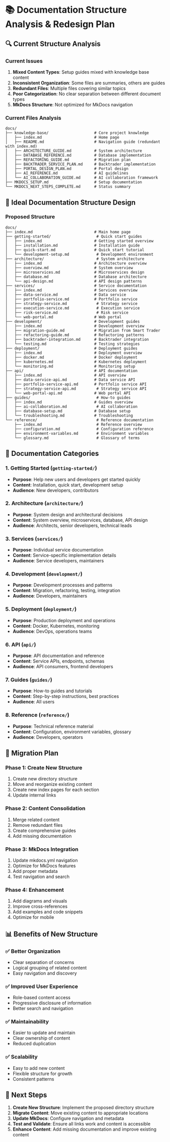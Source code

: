 # 📚 Documentation Structure Analysis & Redesign Plan

## 🔍 **Current Structure Analysis**

### **Current Issues**
1. **Mixed Content Types**: Setup guides mixed with knowledge base content
2. **Inconsistent Organization**: Some files are summaries, others are guides
3. **Redundant Files**: Multiple files covering similar topics
4. **Poor Categorization**: No clear separation between different document types
5. **MkDocs Structure**: Not optimized for MkDocs navigation

### **Current Files Analysis**
```
docs/
├── knowledge-base/                    # Core project knowledge
│   ├── index.md                       # Home page
│   ├── README.md                      # Navigation guide (redundant with index.md)
│   ├── ARCHITECTURE_GUIDE.md          # System architecture
│   ├── DATABASE_REFERENCE.md          # Database implementation
│   ├── REFACTORING_GUIDE.md           # Migration plan
│   ├── BACKTRADER_SERVICE_PLAN.md     # Backtrader implementation
│   ├── PORTAL_DESIGN_PLAN.md          # Portal design
│   ├── AI_REFERENCE.md                # AI guidelines
│   └── AI_COLLABORATION_GUIDE.md      # AI collaboration framework
├── MKDOCS_SETUP.md                    # Setup documentation
└── MKDOCS_NEXT_STEPS_COMPLETE.md      # Status summary
```

## 🎯 **Ideal Documentation Structure Design**

### **Proposed Structure**
```
docs/
├── index.md                           # Main home page
├── getting-started/                    # Quick start guides
│   ├── index.md                       # Getting started overview
│   ├── installation.md                # Installation guide
│   ├── quick-start.md                 # Quick start tutorial
│   └── development-setup.md            # Development environment
├── architecture/                       # System architecture
│   ├── index.md                       # Architecture overview
│   ├── overview.md                    # System overview
│   ├── microservices.md               # Microservices design
│   ├── database.md                    # Database architecture
│   └── api-design.md                  # API design patterns
├── services/                          # Service documentation
│   ├── index.md                       # Services overview
│   ├── data-service.md                # Data service
│   ├── portfolio-service.md           # Portfolio service
│   ├── strategy-service.md             # Strategy service
│   ├── execution-service.md            # Execution service
│   ├── risk-service.md                 # Risk service
│   └── web-portal.md                  # Web portal
├── development/                       # Development guides
│   ├── index.md                       # Development overview
│   ├── migration-guide.md             # Migration from Smart Trader
│   ├── refactoring-guide.md           # Refactoring patterns
│   ├── backtrader-integration.md      # Backtrader integration
│   └── testing.md                     # Testing strategies
├── deployment/                        # Deployment guides
│   ├── index.md                       # Deployment overview
│   ├── docker.md                      # Docker deployment
│   ├── kubernetes.md                  # Kubernetes deployment
│   └── monitoring.md                  # Monitoring setup
├── api/                               # API documentation
│   ├── index.md                       # API overview
│   ├── data-service-api.md            # Data service API
│   ├── portfolio-service-api.md       # Portfolio service API
│   ├── strategy-service-api.md         # Strategy service API
│   └── web-portal-api.md              # Web portal API
├── guides/                             # How-to guides
│   ├── index.md                       # Guides overview
│   ├── ai-collaboration.md             # AI collaboration
│   ├── database-setup.md              # Database setup
│   └── troubleshooting.md             # Troubleshooting
└── reference/                          # Reference documentation
    ├── index.md                        # Reference overview
    ├── configuration.md                # Configuration reference
    ├── environment-variables.md        # Environment variables
    └── glossary.md                     # Glossary of terms
```

## 🎯 **Documentation Categories**

### **1. Getting Started** (`getting-started/`)
- **Purpose**: Help new users and developers get started quickly
- **Content**: Installation, quick start, development setup
- **Audience**: New developers, contributors

### **2. Architecture** (`architecture/`)
- **Purpose**: System design and architectural decisions
- **Content**: System overview, microservices, database, API design
- **Audience**: Architects, senior developers, technical leads

### **3. Services** (`services/`)
- **Purpose**: Individual service documentation
- **Content**: Service-specific implementation details
- **Audience**: Service developers, maintainers

### **4. Development** (`development/`)
- **Purpose**: Development processes and patterns
- **Content**: Migration, refactoring, testing, integration
- **Audience**: Developers, maintainers

### **5. Deployment** (`deployment/`)
- **Purpose**: Production deployment and operations
- **Content**: Docker, Kubernetes, monitoring
- **Audience**: DevOps, operations teams

### **6. API** (`api/`)
- **Purpose**: API documentation and reference
- **Content**: Service APIs, endpoints, schemas
- **Audience**: API consumers, frontend developers

### **7. Guides** (`guides/`)
- **Purpose**: How-to guides and tutorials
- **Content**: Step-by-step instructions, best practices
- **Audience**: All users

### **8. Reference** (`reference/`)
- **Purpose**: Technical reference material
- **Content**: Configuration, environment variables, glossary
- **Audience**: Developers, operators

## 🚀 **Migration Plan**

### **Phase 1: Create New Structure**
1. Create new directory structure
2. Move and reorganize existing content
3. Create new index pages for each section
4. Update internal links

### **Phase 2: Content Consolidation**
1. Merge related content
2. Remove redundant files
3. Create comprehensive guides
4. Add missing documentation

### **Phase 3: MkDocs Integration**
1. Update mkdocs.yml navigation
2. Optimize for MkDocs features
3. Add proper metadata
4. Test navigation and search

### **Phase 4: Enhancement**
1. Add diagrams and visuals
2. Improve cross-references
3. Add examples and code snippets
4. Optimize for mobile

## 📊 **Benefits of New Structure**

### **✅ Better Organization**
- Clear separation of concerns
- Logical grouping of related content
- Easy navigation and discovery

### **✅ Improved User Experience**
- Role-based content access
- Progressive disclosure of information
- Better search and navigation

### **✅ Maintainability**
- Easier to update and maintain
- Clear ownership of content
- Reduced duplication

### **✅ Scalability**
- Easy to add new content
- Flexible structure for growth
- Consistent patterns

## 🎯 **Next Steps**

1. **Create New Structure**: Implement the proposed directory structure
2. **Migrate Content**: Move existing content to appropriate locations
3. **Update MkDocs**: Configure navigation and metadata
4. **Test and Validate**: Ensure all links work and content is accessible
5. **Enhance Content**: Add missing documentation and improve existing content
